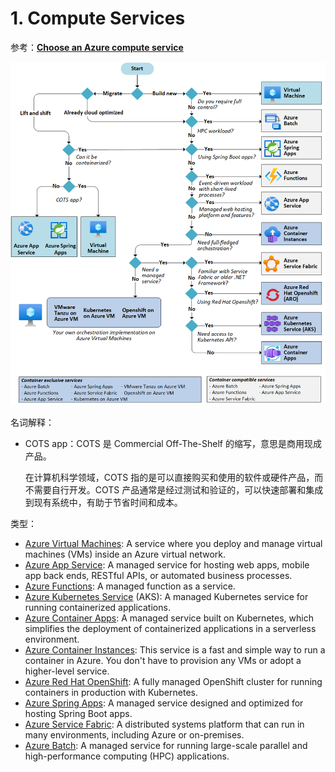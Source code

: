 
# 1. Compute Services

参考：**[Choose an Azure compute service](https://learn.microsoft.com/en-us/azure/architecture/guide/technology-choices/compute-decision-tree)**



![Untitled](https://raw.githubusercontent.com/caliburn1994/caliburn1994.github.io/dev/images/20240430213426.png)

名词解释：

- COTS app：COTS 是 Commercial Off-The-Shelf 的缩写，意思是商用现成产品。

  在计算机科学领域，COTS 指的是可以直接购买和使用的软件或硬件产品，而不需要自行开发。COTS 产品通常是经过测试和验证的，可以快速部署和集成到现有系统中，有助于节省时间和成本。

类型：

- [Azure Virtual Machines](https://learn.microsoft.com/en-us/azure/virtual-machines): A service where you deploy and manage virtual machines (VMs) inside an Azure virtual network.
- [Azure App Service](https://learn.microsoft.com/en-us/azure/app-service): A managed service for hosting web apps, mobile app back ends, RESTful APIs, or automated business processes.
- [Azure Functions](https://learn.microsoft.com/en-us/azure/azure-functions/functions-overview): A managed function as a service.
- [Azure Kubernetes Service](https://learn.microsoft.com/en-us/azure/aks/intro-kubernetes) (AKS): A managed Kubernetes service for running containerized applications.
- [Azure Container Apps](https://learn.microsoft.com/en-us/azure/container-apps): A managed service built on Kubernetes, which simplifies the deployment of containerized applications in a serverless environment.
- [Azure Container Instances](https://learn.microsoft.com/en-us/azure/container-instances/container-instances-overview): This service is a fast and simple way to run a container in Azure. You don't have to provision any VMs or adopt a higher-level service.
- [Azure Red Hat OpenShift](https://learn.microsoft.com/en-us/azure/openshift): A fully managed OpenShift cluster for running containers in production with Kubernetes.
- [Azure Spring Apps](https://learn.microsoft.com/en-us/azure/spring-apps): A managed service designed and optimized for hosting Spring Boot apps.
- [Azure Service Fabric](https://learn.microsoft.com/en-us/azure/service-fabric/service-fabric-overview): A distributed systems platform that can run in many environments, including Azure or on-premises.
- [Azure Batch](https://learn.microsoft.com/en-us/azure/batch/batch-technical-overview): A managed service for running large-scale parallel and high-performance computing (HPC) applications.
